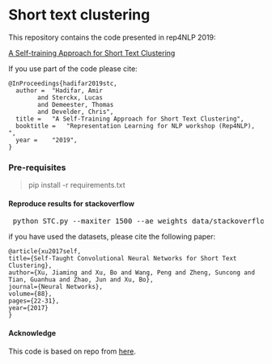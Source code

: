 # Short text clustering


This repository contains the code presented in rep4NLP 2019:

[A Self-training Approach for Short Text Clustering](https://sites.google.com/view/repl4nlp2019/accepted-papers?authuser=0)

If you use part of the code please cite:  

```  
@InProceedings{hadifar2019stc,
  author = 	"Hadifar, Amir
		and Sterckx, Lucas
		and Demeester, Thomas
		and Develder, Chris",
  title = 	"A Self-Training Approach for Short Text Clustering",
  booktitle = 	"Representation Learning for NLP workshop (Rep4NLP), ",
  year = 	"2019",
}
```


### Pre-requisites ###

> pip install -r requirements.txt 


#### Reproduce results for stackoverflow ###

<pre> python STC.py --maxiter 1500 --ae_weights data/stackoverflow/results/ae_weights.h5 --save_dir data/stackoverflow/results/
</pre>

if you have used the datasets, please cite the following paper:

```
@article{xu2017self,
title={Self-Taught Convolutional Neural Networks for Short Text Clustering},
author={Xu, Jiaming and Xu, Bo and Wang, Peng and Zheng, Suncong and Tian, Guanhua and Zhao, Jun and Xu, Bo},
journal={Neural Networks},    
volume={88},
pages={22-31},
year={2017}
}
```

#### Acknowledge

This code is based on repo from [here](https://github.com/XifengGuo/DEC-keras).